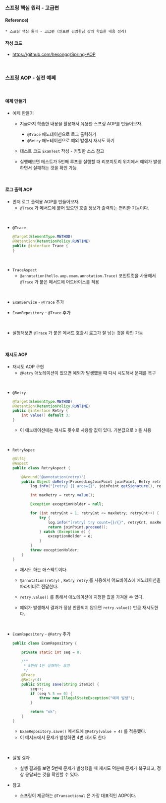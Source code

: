 ### 스프링 핵심 원리 - 고급편

#### Reference) 
	* 스프링 핵심 원리 - 고급편 (인프런 김영한님 강의 학습한 내용 정리)

#### 작성 코드
- https://github.com/hesongg/Spring-AOP
	
<br>


### 스프링 AOP - 실전 예쩨

<br>

#### 예제 만들기

- 예제 만들기
	
	- 지금까지 학습한 내용을 활용해서 유용한 스프링 AOP를 만들어보자.
		- ```@Trace``` 애노테이션으로 로그 출력하기
		- ```@Retry``` 애노테이션으로 예외 발생시 재시도 하기
		
	- 테스트 코드 ```ExamTest``` 작성 - 커밋한 소스 참고
		
	- 실행해보면 테스트가 5번째 루프를 실행할 때 리포지토리 위치에서 예외가 발생하면서 실패하는 것을 확인 가능

<br>

#### 로그 출력 AOP

- 먼저 로그 출력용 AOP를 만들어보자.
	- ```@Trace``` 가 메서드에 붙어 있으면 호출 정보가 출력되는 편리한 기능이다.

<br>

- ```@Trace```
	```java
	@Target(ElementType.METHOD)
	@Retention(RetentionPolicy.RUNTIME)
	public @interface Trace {
	}
	```
	
<br>

- ```TraceAspect```
	- ```@annotation(hello.aop.exam.annotation.Trace)``` 포인트컷을 사용해서 ```@Trace``` 가 붙은 메서드에 어드바이스를 적용

<br>

- ```ExamService``` - ```@Trace``` 추가

- ```ExamRepository``` - ```@Trace``` 추가

<br>

- 실행해보면 ```@Trace``` 가 붙은 메서드 호출시 로그가 잘 남는 것을 확인 가능

<br>

#### 재시도 AOP

- 재시도 AOP 구현
	- ```@Retry``` 애노테이션이 있으면 예외가 발생했을 때 다시 시도해서 문제를 복구

<br>

- ```@Retry```
	
	```java
	@Target(ElementType.METHOD)
	@Retention(RetentionPolicy.RUNTIME)
	public @interface Retry {
		int value() default 3;
	}
	```
	
	- 이 애노테이션에는 재시도 횟수로 사용할 값이 있다. 기본값으로 ```3``` 을 사용

<br>

- ```RetryAspec```
	
	```java
	@Slf4j
	@Aspect
	public class RetryAspect {

		@Around("@annotation(retry)")
		public Object doRetry(ProceedingJoinPoint joinPoint, Retry retry) throws Throwable {
			log.info("[retry] {} args={}", joinPoint.getSignature(), retry);

			int maxRetry = retry.value();

			Exception exceptionHolder = null;

			for (int retryCnt = 1; retryCnt <= maxRetry; retryCnt++) {
				try {
					log.info("[retry] try count={}/{}", retryCnt, maxRetry);
					return joinPoint.proceed();
				} catch (Exception e) {
					exceptionHolder = e;
				}
			}
			throw exceptionHolder;
		}
	}
	```

	- 재시도 하는 애스펙트이다.
	
	- ```@annotation(retry)``` , ```Retry retry``` 를 사용해서 어드바이스에 애노테이션을 파라미터로 전달한다.
	
	- ```retry.value()``` 를 통해서 애노테이션에 지정한 값을 가져올 수 있다.
	
	- 예외가 발생해서 결과가 정상 반환되지 않으면 ```retry.value()``` 만큼 재시도한다.

<br>

- ```ExamRepository``` - ```@Retry``` 추가
	
	```java
	public class ExamRepository {

		private static int seq = 0;

		/**
		 * 5번에 1번 실패하는 요청
		 */
		@Trace
		@Retry(4)
		public String save(String itemId) {
			seq++;
			if (seq % 5 == 0) {
				throw new IllegalStateException("예외 발생");
			}

			return "ok";
		}
	}
	```
	
	- ```ExamRepository.save()``` 메서드에 ```@Retry(value = 4)``` 를 적용했다. 
	- 이 메서드에서 문제가 발생하면 4번 재시도 한다

<br>

- 실행 결과
	- 실행 결과를 보면 5번째 문제가 발생했을 때 재시도 덕분에 문제가 복구되고, 정상 응답되는 것을 확인할 수 있다.

- 참고
	- 스프링이 제공하는 ```@Transactional``` 은 가장 대표적인 AOP이다.
